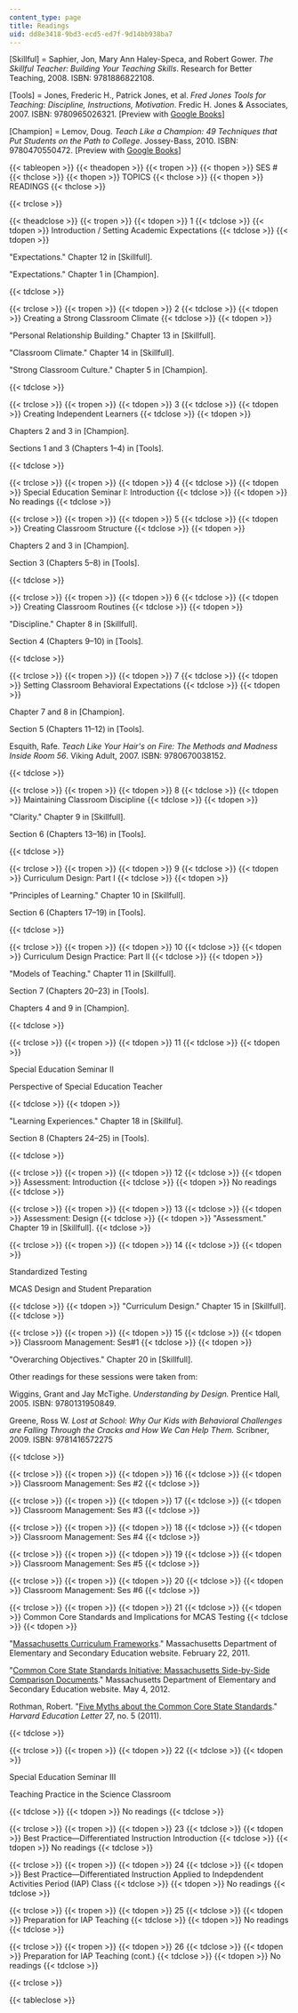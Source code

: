 ```yaml
---
content_type: page
title: Readings
uid: dd8e3418-9bd3-ecd5-ed7f-9d14bb938ba7
---
```


\[Skillful\] = Saphier, Jon, Mary Ann Haley-Speca, and Robert Gower. _The Skillful Teacher: Building Your Teaching Skills_. Research for Better Teaching, 2008. ISBN: 9781886822108.

\[Tools\] = Jones, Frederic H., Patrick Jones, et al. _Fred Jones Tools for Teaching: Discipline, Instructions, Motivation_. Fredic H. Jones & Associates, 2007. ISBN: 9780965026321. \[Preview with [Google Books](http://books.google.com/books?id=K6sHwYih590C&pg=PAfrontcover)\]

\[Champion\] = Lemov, Doug. _Teach Like a Champion: 49 Techniques that Put Students on the Path to College_. Jossey-Bass, 2010. ISBN: 9780470550472. \[Preview with [Google Books](http://books.google.com/books?id=1iWrvWJy5SwC&pg=PAfrontcover)\]

{{< tableopen >}}
{{< theadopen >}}
{{< tropen >}}
{{< thopen >}}
SES #
{{< thclose >}}
{{< thopen >}}
TOPICS
{{< thclose >}}
{{< thopen >}}
READINGS
{{< thclose >}}

{{< trclose >}}

{{< theadclose >}}
{{< tropen >}}
{{< tdopen >}}
1
{{< tdclose >}}
{{< tdopen >}}
Introduction / Setting Academic Expectations
{{< tdclose >}}
{{< tdopen >}}


"Expectations." Chapter 12 in \[Skillfull\].

"Expectations." Chapter 1 in \[Champion\].


{{< tdclose >}}

{{< trclose >}}
{{< tropen >}}
{{< tdopen >}}
2
{{< tdclose >}}
{{< tdopen >}}
Creating a Strong Classroom Climate
{{< tdclose >}}
{{< tdopen >}}


"Personal Relationship Building." Chapter 13 in \[Skillfull\].

"Classroom Climate." Chapter 14 in \[Skillfull\].

"Strong Classroom Culture." Chapter 5 in \[Champion\].


{{< tdclose >}}

{{< trclose >}}
{{< tropen >}}
{{< tdopen >}}
3
{{< tdclose >}}
{{< tdopen >}}
Creating Independent Learners
{{< tdclose >}}
{{< tdopen >}}


Chapters 2 and 3 in \[Champion\].

Sections 1 and 3 (Chapters 1–4) in \[Tools\].


{{< tdclose >}}

{{< trclose >}}
{{< tropen >}}
{{< tdopen >}}
4
{{< tdclose >}}
{{< tdopen >}}
Special Education Seminar I: Introduction
{{< tdclose >}}
{{< tdopen >}}
No readings
{{< tdclose >}}

{{< trclose >}}
{{< tropen >}}
{{< tdopen >}}
5
{{< tdclose >}}
{{< tdopen >}}
Creating Classroom Structure
{{< tdclose >}}
{{< tdopen >}}


Chapters 2 and 3 in \[Champion\].

Section 3 (Chapters 5–8) in \[Tools\].


{{< tdclose >}}

{{< trclose >}}
{{< tropen >}}
{{< tdopen >}}
6
{{< tdclose >}}
{{< tdopen >}}
Creating Classroom Routines
{{< tdclose >}}
{{< tdopen >}}


"Discipline." Chapter 8 in \[Skillfull\].

Section 4 (Chapters 9–10) in \[Tools\].


{{< tdclose >}}

{{< trclose >}}
{{< tropen >}}
{{< tdopen >}}
7
{{< tdclose >}}
{{< tdopen >}}
Setting Classroom Behavioral Expectations
{{< tdclose >}}
{{< tdopen >}}


Chapter 7 and 8 in \[Champion\].

Section 5 (Chapters 11–12) in \[Tools\].

Esquith, Rafe. _Teach Like Your Hair's on Fire: The Methods and Madness Inside Room 56_. Viking Adult, 2007. ISBN: 9780670038152.


{{< tdclose >}}

{{< trclose >}}
{{< tropen >}}
{{< tdopen >}}
8
{{< tdclose >}}
{{< tdopen >}}
Maintaining Classroom Discipline
{{< tdclose >}}
{{< tdopen >}}


"Clarity." Chapter 9 in \[Skillfull\].

Section 6 (Chapters 13–16) in \[Tools\].


{{< tdclose >}}

{{< trclose >}}
{{< tropen >}}
{{< tdopen >}}
9
{{< tdclose >}}
{{< tdopen >}}
Curriculum Design: Part I
{{< tdclose >}}
{{< tdopen >}}


"Principles of Learning." Chapter 10 in \[Skillfull\].

Section 6 (Chapters 17–19) in \[Tools\].


{{< tdclose >}}

{{< trclose >}}
{{< tropen >}}
{{< tdopen >}}
10
{{< tdclose >}}
{{< tdopen >}}
Curriculum Design Practice: Part II
{{< tdclose >}}
{{< tdopen >}}


"Models of Teaching." Chapter 11 in \[Skillfull\].

Section 7 (Chapters 20–23) in \[Tools\].

Chapters 4 and 9 in \[Champion\].


{{< tdclose >}}

{{< trclose >}}
{{< tropen >}}
{{< tdopen >}}
11
{{< tdclose >}}
{{< tdopen >}}


Special Education Seminar II

Perspective of Special Education Teacher


{{< tdclose >}}
{{< tdopen >}}


"Learning Experiences." Chapter 18 in \[Skillful\].

Section 8 (Chapters 24–25) in \[Tools\].


{{< tdclose >}}

{{< trclose >}}
{{< tropen >}}
{{< tdopen >}}
12
{{< tdclose >}}
{{< tdopen >}}
Assessment: Introduction
{{< tdclose >}}
{{< tdopen >}}
No readings
{{< tdclose >}}

{{< trclose >}}
{{< tropen >}}
{{< tdopen >}}
13
{{< tdclose >}}
{{< tdopen >}}
Assessment: Design
{{< tdclose >}}
{{< tdopen >}}
"Assessment." Chapter 19 in \[Skillfull\].
{{< tdclose >}}

{{< trclose >}}
{{< tropen >}}
{{< tdopen >}}
14
{{< tdclose >}}
{{< tdopen >}}


Standardized Testing

MCAS Design and Student Preparation


{{< tdclose >}}
{{< tdopen >}}
"Curriculum Design." Chapter 15 in \[Skillfull\].
{{< tdclose >}}

{{< trclose >}}
{{< tropen >}}
{{< tdopen >}}
15
{{< tdclose >}}
{{< tdopen >}}
Classroom Management: Ses#1
{{< tdclose >}}
{{< tdopen >}}


"Overarching Objectives." Chapter 20 in \[Skillfull\].

Other readings for these sessions were taken from:

Wiggins, Grant and Jay McTighe. _Understanding by Design._ Prentice Hall, 2005. ISBN: 9780131950849.

Greene, Ross W. _Lost at School: Why Our Kids with Behavioral Challenges are Falling Through the Cracks and How We Can Help Them._ Scribner, 2009. ISBN: 9781416572275


{{< tdclose >}}

{{< trclose >}}
{{< tropen >}}
{{< tdopen >}}
16
{{< tdclose >}}
{{< tdopen >}}
Classroom Management: Ses #2
{{< tdclose >}}

{{< trclose >}}
{{< tropen >}}
{{< tdopen >}}
17
{{< tdclose >}}
{{< tdopen >}}
Classroom Management: Ses #3
{{< tdclose >}}

{{< trclose >}}
{{< tropen >}}
{{< tdopen >}}
18
{{< tdclose >}}
{{< tdopen >}}
Classroom Management: Ses #4
{{< tdclose >}}

{{< trclose >}}
{{< tropen >}}
{{< tdopen >}}
19
{{< tdclose >}}
{{< tdopen >}}
Classroom Management: Ses #5
{{< tdclose >}}

{{< trclose >}}
{{< tropen >}}
{{< tdopen >}}
20
{{< tdclose >}}
{{< tdopen >}}
Classroom Management: Ses #6
{{< tdclose >}}

{{< trclose >}}
{{< tropen >}}
{{< tdopen >}}
21
{{< tdclose >}}
{{< tdopen >}}
Common Core Standards and Implications for MCAS Testing
{{< tdclose >}}
{{< tdopen >}}


"[Massachusetts Curriculum Frameworks](http://www.doe.mass.edu/frameworks/current.html)." Massachusetts Department of Elementary and Secondary Education website. February 22, 2011.

"[Common Core State Standards Initiative: Massachusetts Side-by-Side Comparison Documents](http://www.doe.mass.edu/candi/commoncore/?section=comparison)." Massachusetts Department of Elementary and Secondary Education website. May 4, 2012.

Rothman, Robert. "[Five Myths about the Common Core State Standards](http://www.hepg.org/hel/article/513)." _Harvard Education Letter_ 27, no. 5 (2011).


{{< tdclose >}}

{{< trclose >}}
{{< tropen >}}
{{< tdopen >}}
22
{{< tdclose >}}
{{< tdopen >}}


Special Education Seminar III

Teaching Practice in the Science Classroom


{{< tdclose >}}
{{< tdopen >}}
No readings
{{< tdclose >}}

{{< trclose >}}
{{< tropen >}}
{{< tdopen >}}
23
{{< tdclose >}}
{{< tdopen >}}
Best Practice—Differentiated Instruction Introduction
{{< tdclose >}}
{{< tdopen >}}
No readings
{{< tdclose >}}

{{< trclose >}}
{{< tropen >}}
{{< tdopen >}}
24
{{< tdclose >}}
{{< tdopen >}}
Best Practice—Differentiated Instruction Applied to Indepdendent Activities Period (IAP) Class
{{< tdclose >}}
{{< tdopen >}}
No readings
{{< tdclose >}}

{{< trclose >}}
{{< tropen >}}
{{< tdopen >}}
25
{{< tdclose >}}
{{< tdopen >}}
Preparation for IAP Teaching
{{< tdclose >}}
{{< tdopen >}}
No readings
{{< tdclose >}}

{{< trclose >}}
{{< tropen >}}
{{< tdopen >}}
26
{{< tdclose >}}
{{< tdopen >}}
Preparation for IAP Teaching (cont.)
{{< tdclose >}}
{{< tdopen >}}
No readings
{{< tdclose >}}

{{< trclose >}}

{{< tableclose >}}